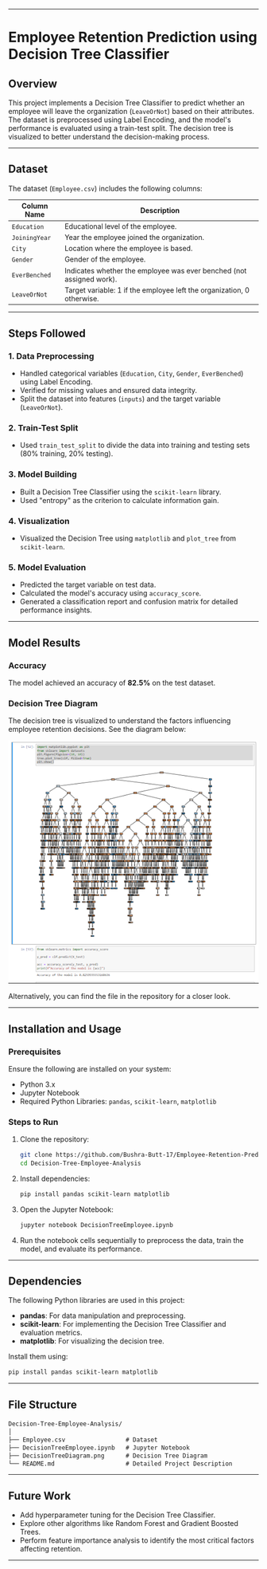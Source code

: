 
---

# Employee Retention Prediction using Decision Tree Classifier

## Overview
This project implements a Decision Tree Classifier to predict whether an employee will leave the organization (`LeaveOrNot`) based on their attributes. The dataset is preprocessed using Label Encoding, and the model's performance is evaluated using a train-test split. The decision tree is visualized to better understand the decision-making process.

---

## Dataset
The dataset (`Employee.csv`) includes the following columns:

| Column Name       | Description                                                                 |
|--------------------|-----------------------------------------------------------------------------|
| `Education`        | Educational level of the employee.                                         |
| `JoiningYear`      | Year the employee joined the organization.                                 |
| `City`             | Location where the employee is based.                                      |
| `Gender`           | Gender of the employee.                                                   |
| `EverBenched`      | Indicates whether the employee was ever benched (not assigned work).       |
| `LeaveOrNot`       | Target variable: 1 if the employee left the organization, 0 otherwise.     |

---

## Steps Followed
### 1. **Data Preprocessing**
- Handled categorical variables (`Education`, `City`, `Gender`, `EverBenched`) using Label Encoding.
- Verified for missing values and ensured data integrity.
- Split the dataset into features (`inputs`) and the target variable (`LeaveOrNot`).

### 2. **Train-Test Split**
- Used `train_test_split` to divide the data into training and testing sets (80% training, 20% testing).

### 3. **Model Building**
- Built a Decision Tree Classifier using the `scikit-learn` library.
- Used "entropy" as the criterion to calculate information gain.

### 4. **Visualization**
- Visualized the Decision Tree using `matplotlib` and `plot_tree` from `scikit-learn`.

### 5. **Model Evaluation**
- Predicted the target variable on test data.
- Calculated the model's accuracy using `accuracy_score`.
- Generated a classification report and confusion matrix for detailed performance insights.

---

## Model Results
### Accuracy
The model achieved an accuracy of **82.5%** on the test dataset.  

### Decision Tree Diagram
The decision tree is visualized to understand the factors influencing employee retention decisions. See the diagram below:

![Decision Tree Diagram](DecisionTreeDiagram.png)

Alternatively, you can find the file in the repository for a closer look.

---

## Installation and Usage
### Prerequisites
Ensure the following are installed on your system:
- Python 3.x
- Jupyter Notebook
- Required Python Libraries: `pandas`, `scikit-learn`, `matplotlib`

### Steps to Run
1. Clone the repository:
   ```bash
   git clone https://github.com/Bushra-Butt-17/Employee-Retention-Prediction-using-Decision-Tree-Classifier
   cd Decision-Tree-Employee-Analysis
   ```
2. Install dependencies:
   ```bash
   pip install pandas scikit-learn matplotlib
   ```
3. Open the Jupyter Notebook:
   ```bash
   jupyter notebook DecisionTreeEmployee.ipynb
   ```
4. Run the notebook cells sequentially to preprocess the data, train the model, and evaluate its performance.

---

## Dependencies
The following Python libraries are used in this project:
- **pandas**: For data manipulation and preprocessing.
- **scikit-learn**: For implementing the Decision Tree Classifier and evaluation metrics.
- **matplotlib**: For visualizing the decision tree.

Install them using:
```bash
pip install pandas scikit-learn matplotlib
```

---

## File Structure
```
Decision-Tree-Employee-Analysis/
│
├── Employee.csv                 # Dataset
├── DecisionTreeEmployee.ipynb   # Jupyter Notebook
├── DecisionTreeDiagram.png      # Decision Tree Diagram
└── README.md                    # Detailed Project Description
```

---

## Future Work
- Add hyperparameter tuning for the Decision Tree Classifier.
- Explore other algorithms like Random Forest and Gradient Boosted Trees.
- Perform feature importance analysis to identify the most critical factors affecting retention.

---
